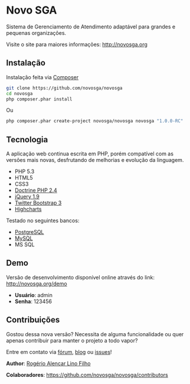 # Novo SGA

Sistema de Gerenciamento de Atendimento adaptável para grandes e pequenas organizações.

Visite o site para maiores informações: http://novosga.org

## Instalação

Instalação feita via [Composer](http://getcomposer.org/)

```sh
git clone https://github.com/novosga/novosga
cd novosga
php composer.phar install
```

Ou 

```sh
php composer.phar create-project novosga/novosga novosga "1.0.0-RC"
```

## Tecnologia

A aplicação web continua escrita em PHP, porém compatível com as versões mais novas, desfrutando de melhorias e evolução da linguagem.

- PHP 5.3
- HTML5
- CSS3
- [Doctrine PHP 2.4](http://www.doctrine-project.org/projects/orm.html)
- [jQuery 1.9](http://jquery.com/)
- [Twitter Bootstrap 3](http://getbootstrap.com/)
- [Highcharts](http://www.highcharts.com/)

Testado no seguintes bancos:
- [PostgreSQL](http://www.postgresql.org/)
- [MySQL](http://www.mysql.org)
- MS SQL


## Demo

Versão de desenvolvimento disponível online através do link: http://novosga.org/demo

- **Usuário**: admin
- **Senha**: 123456

## Contribuições

Gostou dessa nova versão? Necessita de alguma funcionalidade ou quer apenas contribuir para manter o projeto a todo vapor?

Entre em contato via [fórum](http://novosga.org/forum/), [blog](http://novosga.org/blog/) ou [issues](https://github.com/novosga/novosga/issues/)!

**Author**: [Rogério Alencar Lino Filho](http://rogeriolino.com/)

**Colaboradores**: https://github.com/novosga/novosga/contributors
